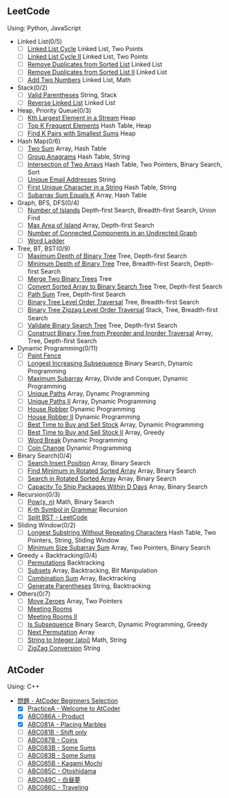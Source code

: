 ## LeetCode

Using: Python, JavaScript

- Linked List(0/5)
  - [ ] [Linked List Cycle](https://leetcode.com/problems/linked-list-cycle/) Linked List, Two Points
  - [ ] [Linked List Cycle II](https://leetcode.com/problems/linked-list-cycle-ii/) Linked List, Two Points
  - [ ] [Remove Duplicates from Sorted List](https://leetcode.com/problems/remove-duplicates-from-sorted-list/) Linked List
  - [ ] [Remove Duplicates from Sorted List II](https://leetcode.com/problems/remove-duplicates-from-sorted-list-ii/) Linked List
  - [ ] [Add Two Numbers](https://leetcode.com/problems/add-two-numbers/) Linked List, Math
- Stack(0/2)
  - [ ] [Valid Parentheses](https://leetcode.com/problems/valid-parentheses/) String, Stack
  - [ ] [Reverse Linked List](https://leetcode.com/problems/reverse-linked-list/solution/) Linked List
- Heap, Priority Queue(0/3)
  - [ ] [Kth Largest Element in a Stream](https://leetcode.com/problems/kth-largest-element-in-a-stream/) Heap
  - [ ] [Top K Frequent Elements](https://leetcode.com/problems/top-k-frequent-elements/) Hash Table, Heap
  - [ ] [Find K Pairs with Smallest Sums](https://leetcode.com/problems/find-k-pairs-with-smallest-sums/) Heap
- Hash Map(0/6)
  - [ ] [Two Sum](https://leetcode.com/problems/two-sum/) Array, Hash Table
  - [ ] [Group Anagrams](https://leetcode.com/problems/group-anagrams/) Hash Table, String
  - [ ] [Intersection of Two Arrays](https://leetcode.com/problems/intersection-of-two-arrays/) Hash Table, Two Pointers, Binary Search, Sort
  - [ ] [Unique Email Addresses](https://leetcode.com/problems/unique-email-addresses/) String
  - [ ] [First Unique Character in a String](https://leetcode.com/problems/first-unique-character-in-a-string/) Hash Table, String
  - [ ] [Subarray Sum Equals K](https://leetcode.com/problems/subarray-sum-equals-k/) Array, Hash Table
- Graph, BFS, DFS(0/4)
  - [ ] [Number of Islands](https://leetcode.com/problems/number-of-islands/) Depth-first Search, Breadth-first Search, Union Find
  - [ ] [Max Area of Island](https://leetcode.com/problems/max-area-of-island/) Array, Depth-first Search
  - [ ] [Number of Connected Components in an Undirected Graph](https://leetcode.com/problems/number-of-connected-components-in-an-undirected-graph/)
  - [ ] [Word Ladder](https://leetcode.com/problems/word-ladder/)
- Tree, BT, BST(0/9)
  - [ ] [Maximum Depth of Binary Tree](https://leetcode.com/problems/maximum-depth-of-binary-tree/) Tree, Depth-first Search
  - [ ] [Minimum Depth of Binary Tree](https://leetcode.com/problems/minimum-depth-of-binary-tree/) Tree, Breadth-first Search, Depth-first Search
  - [ ] [Merge Two Binary Trees](https://leetcode.com/problems/merge-two-binary-trees/) Tree
  - [ ] [Convert Sorted Array to Binary Search Tree](https://leetcode.com/problems/convert-sorted-array-to-binary-search-tree/) Tree, Depth-first Search
  - [ ] [Path Sum](https://leetcode.com/problems/path-sum/) Tree, Depth-first Search
  - [ ] [Binary Tree Level Order Traversal](https://leetcode.com/problems/binary-tree-level-order-traversal/) Tree, Breadth-first Search
  - [ ] [Binary Tree Zigzag Level Order Traversal](https://leetcode.com/problems/binary-tree-zigzag-level-order-traversal/) Stack, Tree, Breadth-first Search
  - [ ] [Validate Binary Search Tree](https://leetcode.com/problems/validate-binary-search-tree/) Tree, Depth-first Search
  - [ ] [Construct Binary Tree from Preorder and Inorder Traversal](https://leetcode.com/problems/construct-binary-tree-from-preorder-and-inorder-traversal/) Array, Tree, Depth-first Search
- Dynamic Programming(0/11)
  - [ ] [Paint Fence](https://leetcode.com/problems/paint-fence/)
  - [ ] [Longest Increasing Subsequence](https://leetcode.com/problems/longest-increasing-subsequence/) Binary Search, Dynamic Programming
  - [ ] [Maximum Subarray](https://leetcode.com/problems/maximum-subarray/) Array, Divide and Conquer, Dynamic Programming
  - [ ] [Unique Paths](https://leetcode.com/problems/unique-paths/) Array, Dynamc Programming
  - [ ] [Unique Paths II](https://leetcode.com/problems/unique-paths-ii/) Array, Dynamic Programming
  - [ ] [House Robber](https://leetcode.com/problems/house-robber/) Dynamic Programming
  - [ ] [House Robber II](https://leetcode.com/problems/house-robber-ii/) Dynamic Programming
  - [ ] [Best Time to Buy and Sell Stock](https://leetcode.com/problems/best-time-to-buy-and-sell-stock/) Array, Dynamic Programming
  - [ ] [Best Time to Buy and Sell Stock II](https://leetcode.com/problems/best-time-to-buy-and-sell-stock-ii/) Array, Greedy
  - [ ] [Word Break](https://leetcode.com/problems/word-break/) Dynamic Programming
  - [ ] [Coin Change](https://leetcode.com/problems/coin-change/) Dynamic Programming
- Binary Search(0/4)
  - [ ] [Search Insert Position](https://leetcode.com/problems/search-insert-position/) Array, Binary Search
  - [ ] [Find Minimum in Rotated Sorted Array](https://leetcode.com/problems/find-minimum-in-rotated-sorted-array/) Array, Binary Search
  - [ ] [Search in Rotated Sorted Array](https://leetcode.com/problems/search-in-rotated-sorted-array/) Array, Binary Search
  - [ ] [Capacity To Ship Packages Within D Days](https://leetcode.com/problems/capacity-to-ship-packages-within-d-days/) Array, Binary Search
- Recursion(0/3)
  - [ ] [Pow(x, n)](https://leetcode.com/problems/powx-n/) Math, Binary Search
  - [ ] [K-th Symbol in Grammar](https://leetcode.com/problems/k-th-symbol-in-grammar/) Recursion
  - [ ] [Split BST - LeetCode](https://leetcode.com/problems/split-bst/)
- Sliding Window(0/2)
  - [ ] [Longest Substring Without Repeating Characters](https://leetcode.com/problems/longest-substring-without-repeating-characters/) Hash Table, Two Pointers, String, Sliding Window
  - [ ] [Minimum Size Subarray Sum](https://leetcode.com/problems/minimum-size-subarray-sum/) Array, Two Pointers, Binary Search
- Greedy + Backtracking(0/4)
  - [ ] [Permutations](https://leetcode.com/problems/permutations/) Backtracking
  - [ ] [Subsets](https://leetcode.com/problems/subsets/) Array, Backtracking, Bit Manipulation
  - [ ] [Combination Sum](https://leetcode.com/problems/combination-sum/) Array, Backtracking
  - [ ] [Generate Parentheses](https://leetcode.com/problems/generate-parentheses/) String, Backtracking
- Others(0/7)
  - [ ] [Move Zeroes](https://leetcode.com/problems/move-zeroes/) Array, Two Pointers
  - [ ] [Meeting Rooms](https://leetcode.com/problems/meeting-rooms/)
  - [ ] [Meeting Rooms II](https://leetcode.com/problems/meeting-rooms-ii/)
  - [ ] [Is Subsequence](https://leetcode.com/problems/is-subsequence/) Binary Search, Dynamic Programming, Greedy
  - [ ] [Next Permutation](https://leetcode.com/problems/next-permutation/) Array
  - [ ] [String to Integer (atoi)](https://leetcode.com/problems/string-to-integer-atoi/) Math, String
  - [ ] [ZigZag Conversion](https://leetcode.com/problems/zigzag-conversion/) String

## AtCoder

Using: C++

- [問題 - AtCoder Beginners Selection](https://atcoder.jp/contests/abs/tasks)
  - [x] [PracticeA - Welcome to AtCoder](https://atcoder.jp/contests/abs/tasks/practice_1)
  - [x] [ABC086A - Product](https://atcoder.jp/contests/abs/tasks/abc086_a)
  - [x] [ABC081A - Placing Marbles](https://atcoder.jp/contests/abs/tasks/abc081_a)
  - [ ] [ABC081B - Shift only](https://atcoder.jp/contests/abs/tasks/abc081_b)
  - [ ] [ABC087B - Coins](https://atcoder.jp/contests/abs/tasks/abc087_b)
  - [ ] [ABC083B - Some Sums](https://atcoder.jp/contests/abs/tasks/abc083_b)
  - [ ] [ABC083B - Some Sums](https://atcoder.jp/contests/abs/tasks/abc083_b)
  - [ ] [ABC085B - Kagami Mochi](https://atcoder.jp/contests/abs/tasks/abc085_b)
  - [ ] [ABC085C - Otoshidama](https://atcoder.jp/contests/abs/tasks/abc085_c)
  - [ ] [ABC049C - 白昼夢](https://atcoder.jp/contests/abs/tasks/arc065_a)
  - [ ] [ABC086C - Traveling](https://atcoder.jp/contests/abs/tasks/arc089_a)
